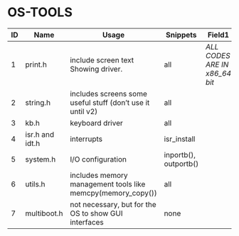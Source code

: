 # OS-TOOLS

| ID  | Name           | Usage                                              | Snippets            | Field1                         |
| --- | -------------- | -------------------------------------------------- | ------------------- | ------------------------------ |
| 1   | print.h        | include screen text Showing driver.                | all                 | *ALL CODES ARE IN x86_64 bit*  |
| 2   | string.h       | includes screens some useful stuff (don’t use it until v2) | all                 |                                |
| 3   | kb.h           | keyboard driver                                    | all                 |                                |
| 4   | isr.h and idt.h| interrupts                                         | isr_install         |                                |
| 5   | system.h       | I/O configuration                                  | inportb(), outportb()|                                |
| 6   | utils.h        | includes memory management tools like memcpy(memory_copy()) | all                 |                                |
| 7   | multiboot.h    | not necessary, but for the OS to show GUI interfaces | none                |                                |

